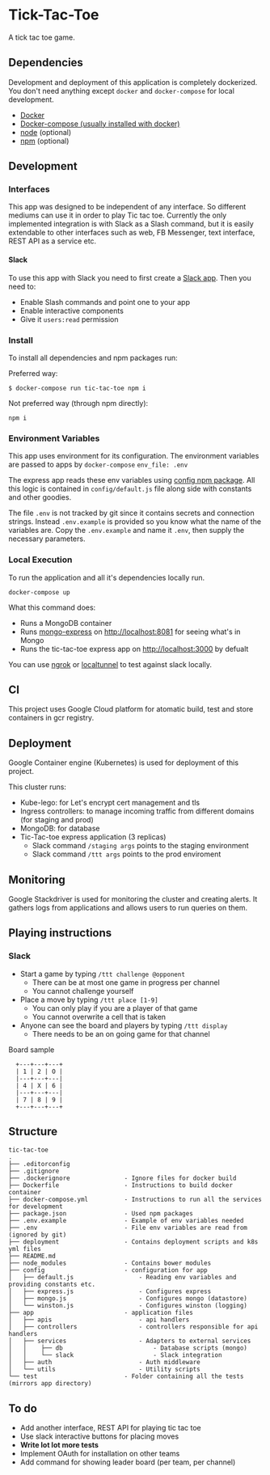 # Tick-Tac-Toe
A tick tac toe game.

## Dependencies
Development and deployment of this application is completely dockerized. You don't need anything except `docker` and `docker-compose` for local development.

* [Docker](https://www.docker.com/)
* [Docker-compose (usually installed with docker)](https://docs.docker.com/compose/install/)
* [node](http://nodejs.org) (optional)
* [npm](https://www.npmjs.com) (optional)


## Development
### Interfaces
This app was designed to be independent of any interface. So different mediums can use it in order to play Tic tac toe. Currently the only implemented integration is with Slack as a Slash command, but it is easily extendable to other interfaces such as web, FB Messenger, text interface, REST API as a service etc.

#### Slack
To use this app with Slack you need to first create a [Slack app](https://api.slack.com/slack-apps).
Then you need to:

* Enable Slash commands and point one to your app
* Enable interactive components
* Give it `users:read` permission

### Install
To install all dependencies and npm packages run:

Preferred way:

```
$ docker-compose run tic-tac-toe npm i
```

Not preferred way (through npm directly):

`npm i`

### Environment Variables
This app uses environment for its configuration. The environment variables are passed to apps by `docker-compose` `env_file: .env`

The express app reads these env variables using [config npm package](https://www.npmjs.com/package/config). All this logic is contained in `config/default.js` file along side with constants and other goodies.

The file `.env` is not tracked by git since it contains secrets and connection strings. Instead `.env.example` is provided so you know what the name of the variables are. Copy the `.env.example` and name it `.env`, then supply the necessary parameters.

### Local Execution
To run the application and all it's dependencies locally run.

```
docker-compose up
```

What this command does:

* Runs a MongoDB container
* Runs [mongo-express](https://github.com/mongo-express/mongo-express) on [http://localhost:8081](http://localhost:8081/) for seeing what's in Mongo
* Runs the tic-tac-toe express app on [http://localhost:3000](http://localhost:3000) by defualt

You can use [ngrok](https://ngrok.com/) or [localtunnel](https://github.com/localtunnel/localtunnel) to test against slack locally.

## CI
This project uses Google Cloud platform for atomatic build, test and store containers in gcr registry. 

## Deployment
Google Container engine (Kubernetes) is used for deployment of this project.

This cluster runs:

* Kube-lego: for Let's encrypt cert management and tls
* Ingress controllers: to manage incoming traffic from different domains (for staging and prod)
* MongoDB: for database
* Tic-Tac-toe express application (3 replicas)
    * Slack command `/staging args` points to the staging environment
    * Slack command `/ttt args` points to the prod enviroment

## Monitoring
Google Stackdriver is used for monitoring the cluster and creating alerts. It gathers logs from applications and allows users to run queries on them.

## Playing instructions
### Slack
* Start a game by typing `/ttt challenge @opponent`
    * There can be at most one game in progress per channel
    * You cannot challenge yourself
* Place a move by typing `/ttt place [1-9]`
    * You can only play if you are a player of that game
    * You cannot overwrite a cell that is taken
* Anyone can see the board and players by typing `/ttt display`
    * There needs to be an on going game for that channel

Board sample

```
  +---+---+---+
  | 1 | 2 | O |
  |---+---+---|
  | 4 | X | 6 |
  |---+---+---|
  | 7 | 8 | 9 |
  +---+---+---+
```

## Structure
    tic-tac-toe
    .
    ├── .editorconfig
    ├── .gitignore
    ├── .dockerignore               - Ignore files for docker build
    ├── Dockerfile                  - Instructions to build docker container
    ├── docker-compose.yml          - Instructions to run all the services for development
    ├── package.json                - Used npm packages
    ├── .env.example                - Example of env variables needed
    ├── .env                        - File env variables are read from (ignored by git)
    ├── deployment                  - Contains deployment scripts and k8s yml files
    ├── README.md
    ├── node_modules                - Contains bower modules
    ├── config                      - configuration for app
    │   ├── default.js                  - Reading env variables and providing constants etc.
    │   ├── express.js                  - Configures express
    │   ├── mongo.js                    - Configures mongo (datastore)
    │   └── winston.js                  - Configures winston (logging)
    ├── app                         - application files
    │   ├── apis                        - api handlers
    │   ├── controllers                 - controllers responsible for api handlers
    │   ├── services                    - Adapters to external services
    │   │    ├── db                         - Database scripts (mongo)
    │   │    └── slack                      - Slack integration
    │   ├── auth                        - Auth middleware
    │   └── utils                       - Utility scripts
    └── test                        - Folder containing all the tests (mirrors app directory)

## To do
* Add another interface, REST API for playing tic tac toe
* Use slack interactive buttons for placing moves
* **Write lot lot more tests**
* Implement OAuth for installation on other teams
* Add command for showing leader board (per team, per channel)
